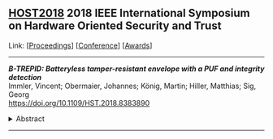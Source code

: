 ## [HOST2018](HOST2018.md) 2018 IEEE International Symposium on Hardware Oriented Security and Trust
Link: [[Proceedings](https://ieeexplore.ieee.org/xpl/conhome/8369415/proceeding)]
[[Conference](http://www.hostsymposium.org/host2018/index2018.php)]
[[Awards](http://www.hostsymposium.org/host_2018awards.php)]  
***
**_B-TREPID: Batteryless tamper-resistant envelope with a PUF and integrity detection_**  
Immler, Vincent; Obermaier, Johannes; König, Martin; Hiller, Matthias; Sig, Georg  
https://doi.org/10.1109/HST.2018.8383890  
<details><summary>Abstract</summary>Protecting embedded devices against physical attacks is a challenging task since the attacker has control of the device in a hostile environment. To address this issue, current countermeasures typically use a battery-backed tamper-respondent envelope that encloses the entire device to create a trusted compartment. However, the battery affects the system's robustness and weight, and also leads to difficulties with the security mechanism while shipping the device. In contrast, we present a batteryless tamper-resistant envelope, which contains a fine mesh of electrodes, and its complementary security concept. An evaluation unit checks the integrity of the sensor mesh by detecting short and open circuits. Additionally, it measures the capacitances of the mesh. Once its preliminary integrity is confirmed, a cryptographic key is derived from the capacitive measurements that represent a PUF, to decrypt and authenticate the firmware of the enclosed host system. We demonstrate the feasibility of our concept, provide details on the layout and electrical properties of the batteryless envelope, and explain the underlying security architecture. Practical results from a set of manufactured envelopes facilitate future research.</details>

***

